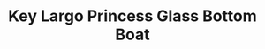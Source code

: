 ---
title: "Key Largo Princess Glass Bottom Boat"
url: /key-largo/key-largo-princess-glass-bottom-boat/
shop: Reisebüro
---